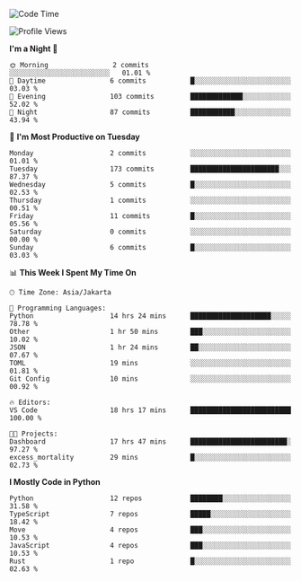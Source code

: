 <!--START_SECTION:waka-->
![Code Time](http://img.shields.io/badge/Code%20Time-1%2C827%20hrs%202%20mins-blue)

![Profile Views](http://img.shields.io/badge/Profile%20Views-6-blue)

**I'm a Night 🦉** 

```text
🌞 Morning                2 commits           ░░░░░░░░░░░░░░░░░░░░░░░░░   01.01 % 
🌆 Daytime                6 commits           █░░░░░░░░░░░░░░░░░░░░░░░░   03.03 % 
🌃 Evening                103 commits         █████████████░░░░░░░░░░░░   52.02 % 
🌙 Night                  87 commits          ███████████░░░░░░░░░░░░░░   43.94 % 
```
📅 **I'm Most Productive on Tuesday** 

```text
Monday                   2 commits           ░░░░░░░░░░░░░░░░░░░░░░░░░   01.01 % 
Tuesday                  173 commits         ██████████████████████░░░   87.37 % 
Wednesday                5 commits           █░░░░░░░░░░░░░░░░░░░░░░░░   02.53 % 
Thursday                 1 commits           ░░░░░░░░░░░░░░░░░░░░░░░░░   00.51 % 
Friday                   11 commits          █░░░░░░░░░░░░░░░░░░░░░░░░   05.56 % 
Saturday                 0 commits           ░░░░░░░░░░░░░░░░░░░░░░░░░   00.00 % 
Sunday                   6 commits           █░░░░░░░░░░░░░░░░░░░░░░░░   03.03 % 
```


📊 **This Week I Spent My Time On** 

```text
🕑︎ Time Zone: Asia/Jakarta

💬 Programming Languages: 
Python                   14 hrs 24 mins      ████████████████████░░░░░   78.78 % 
Other                    1 hr 50 mins        ███░░░░░░░░░░░░░░░░░░░░░░   10.02 % 
JSON                     1 hr 24 mins        ██░░░░░░░░░░░░░░░░░░░░░░░   07.67 % 
TOML                     19 mins             ░░░░░░░░░░░░░░░░░░░░░░░░░   01.81 % 
Git Config               10 mins             ░░░░░░░░░░░░░░░░░░░░░░░░░   00.92 % 

🔥 Editors: 
VS Code                  18 hrs 17 mins      █████████████████████████   100.00 % 

🐱‍💻 Projects: 
Dashboard                17 hrs 47 mins      ████████████████████████░   97.27 % 
excess_mortality         29 mins             █░░░░░░░░░░░░░░░░░░░░░░░░   02.73 % 
```

**I Mostly Code in Python** 

```text
Python                   12 repos            ████████░░░░░░░░░░░░░░░░░   31.58 % 
TypeScript               7 repos             █████░░░░░░░░░░░░░░░░░░░░   18.42 % 
Move                     4 repos             ███░░░░░░░░░░░░░░░░░░░░░░   10.53 % 
JavaScript               4 repos             ███░░░░░░░░░░░░░░░░░░░░░░   10.53 % 
Rust                     1 repo              █░░░░░░░░░░░░░░░░░░░░░░░░   02.63 % 
```




<!--END_SECTION:waka-->
